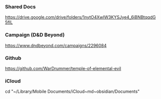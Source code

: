 
### Shared Docs
https://drive.google.com/drive/folders/1nytO4XwIW3KYSJye4_6iBNBtqqdG5fIL

### Campaign (D&D Beyond)
https://www.dndbeyond.com/campaigns/2296084

### Github
https://github.com/WarDrummer/temple-of-elemental-evil

### iCloud
cd "~/Library/Mobile Documents/iCloud~md~obsidian/Documents"